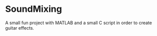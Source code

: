 # SoundMixing
A small fun project with MATLAB and a small C script in order to create guitar effects.
